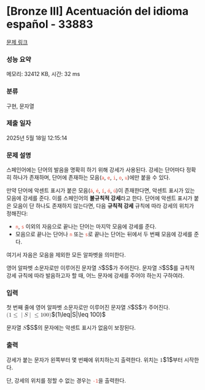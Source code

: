 # [Bronze III] Acentuación del idioma español - 33883 

[문제 링크](https://www.acmicpc.net/problem/33883) 

### 성능 요약

메모리: 32412 KB, 시간: 32 ms

### 분류

구현, 문자열

### 제출 일자

2025년 5월 18일 12:15:14

### 문제 설명

<p>스페인어에는 단어의 발음을 명확히 하기 위해 강세가 사용된다. 강세는 단어마다 정확히 하나가 존재하며, 단어에 존재하는 모음(<span style="color:#e74c3c;"><code>a</code></span>, <span style="color:#e74c3c;"><code>e</code></span>, <span style="color:#e74c3c;"><code>i</code></span>, <span style="color:#e74c3c;"><code>o</code></span>, <span style="color:#e74c3c;"><code>u</code></span>)에만 붙을 수 있다.</p>

<p>만약 단어에 악센트 표시가 붙은 모음(<span style="color:#e74c3c;"><code>á</code></span>, <span style="color:#e74c3c;"><code>é</code></span>, <span style="color:#e74c3c;"><code>í</code></span>, <span style="color:#e74c3c;"><code>ó</code></span>, <span style="color:#e74c3c;"><code>ú</code></span>)이 존재한다면, 악센트 표시가 있는 모음에 강세를 준다. 이를 스페인어의 <strong>불규칙적 강세</strong>라고 한다. 단어에 악센트 표시가 붙은 모음이 단 하나도 존재하지 않는다면, 다음 <strong>규칙적 강세</strong> 규칙에 따라 강세의 위치가 정해진다:</p>

<ul>
	<li><span style="color:#e74c3c"><code>n</code></span>, <span style="color:#e74c3c;"><code>s</code></span> 이외의 자음으로 끝나는 단어는 마지막 모음에 강세를 준다.</li>
	<li>모음으로 끝나는 단어나 <span style="color:#e74c3c"><code>n</code></span> 또는 <span style="color:#e74c3c;"><code>s</code></span>로 끝나는 단어는 뒤에서 두 번째 모음에 강세를 준다.</li>
</ul>

<p>여기서 자음은 모음을 제외한 모든 알파벳을 의미한다.</p>

<p>영어 알파벳 소문자로만 이루어진 문자열 <mjx-container class="MathJax" jax="CHTML" style="font-size: 109%; position: relative;"><mjx-math class="MJX-TEX" aria-hidden="true"><mjx-mi class="mjx-i"><mjx-c class="mjx-c1D446 TEX-I"></mjx-c></mjx-mi></mjx-math><mjx-assistive-mml unselectable="on" display="inline"><math xmlns="http://www.w3.org/1998/Math/MathML"><mi>S</mi></math></mjx-assistive-mml><span aria-hidden="true" class="no-mathjax mjx-copytext">$S$</span></mjx-container>가 주어진다. 문자열 <mjx-container class="MathJax" jax="CHTML" style="font-size: 109%; position: relative;"><mjx-math class="MJX-TEX" aria-hidden="true"><mjx-mi class="mjx-i"><mjx-c class="mjx-c1D446 TEX-I"></mjx-c></mjx-mi></mjx-math><mjx-assistive-mml unselectable="on" display="inline"><math xmlns="http://www.w3.org/1998/Math/MathML"><mi>S</mi></math></mjx-assistive-mml><span aria-hidden="true" class="no-mathjax mjx-copytext">$S$</span></mjx-container>를 규칙적 강세 규칙에 따라 발음하고자 할 때, 어느 문자에 강세를 주어야 하는지 구하여라.</p>

### 입력 

 <p>첫 번째 줄에 영어 알파벳 소문자로만 이루어진 문자열 <mjx-container class="MathJax" jax="CHTML" style="font-size: 109%; position: relative;"><mjx-math class="MJX-TEX" aria-hidden="true"><mjx-mi class="mjx-i"><mjx-c class="mjx-c1D446 TEX-I"></mjx-c></mjx-mi></mjx-math><mjx-assistive-mml unselectable="on" display="inline"><math xmlns="http://www.w3.org/1998/Math/MathML"><mi>S</mi></math></mjx-assistive-mml><span aria-hidden="true" class="no-mathjax mjx-copytext">$S$</span></mjx-container>가 주어진다. <mjx-container class="MathJax" jax="CHTML" style="font-size: 109%; position: relative;"><mjx-math class="MJX-TEX" aria-hidden="true"><mjx-mo class="mjx-n"><mjx-c class="mjx-c28"></mjx-c></mjx-mo><mjx-mn class="mjx-n"><mjx-c class="mjx-c31"></mjx-c></mjx-mn><mjx-mo class="mjx-n" space="4"><mjx-c class="mjx-c2264"></mjx-c></mjx-mo><mjx-texatom space="4" texclass="ORD"><mjx-mo class="mjx-n"><mjx-c class="mjx-c7C"></mjx-c></mjx-mo></mjx-texatom><mjx-mi class="mjx-i"><mjx-c class="mjx-c1D446 TEX-I"></mjx-c></mjx-mi><mjx-texatom texclass="ORD"><mjx-mo class="mjx-n"><mjx-c class="mjx-c7C"></mjx-c></mjx-mo></mjx-texatom><mjx-mo class="mjx-n" space="4"><mjx-c class="mjx-c2264"></mjx-c></mjx-mo><mjx-mn class="mjx-n" space="4"><mjx-c class="mjx-c31"></mjx-c><mjx-c class="mjx-c30"></mjx-c><mjx-c class="mjx-c30"></mjx-c></mjx-mn><mjx-mo class="mjx-n"><mjx-c class="mjx-c29"></mjx-c></mjx-mo></mjx-math><mjx-assistive-mml unselectable="on" display="inline"><math xmlns="http://www.w3.org/1998/Math/MathML"><mo stretchy="false">(</mo><mn>1</mn><mo>≤</mo><mrow data-mjx-texclass="ORD"><mo stretchy="false">|</mo></mrow><mi>S</mi><mrow data-mjx-texclass="ORD"><mo stretchy="false">|</mo></mrow><mo>≤</mo><mn>100</mn><mo stretchy="false">)</mo></math></mjx-assistive-mml><span aria-hidden="true" class="no-mathjax mjx-copytext">$(1\leq|S|\leq 100)$</span> </mjx-container></p>

<p>문자열 <mjx-container class="MathJax" jax="CHTML" style="font-size: 109%; position: relative;"><mjx-math class="MJX-TEX" aria-hidden="true"><mjx-mi class="mjx-i"><mjx-c class="mjx-c1D446 TEX-I"></mjx-c></mjx-mi></mjx-math><mjx-assistive-mml unselectable="on" display="inline"><math xmlns="http://www.w3.org/1998/Math/MathML"><mi>S</mi></math></mjx-assistive-mml><span aria-hidden="true" class="no-mathjax mjx-copytext">$S$</span></mjx-container>의 문자에는 악센트 표시가 없음이 보장된다.</p>

### 출력 

 <p>강세가 붙는 문자가 왼쪽부터 몇 번째에 위치하는지 출력한다. 위치는 <mjx-container class="MathJax" jax="CHTML" style="font-size: 109%; position: relative;"><mjx-math class="MJX-TEX" aria-hidden="true"><mjx-mn class="mjx-n"><mjx-c class="mjx-c31"></mjx-c></mjx-mn></mjx-math><mjx-assistive-mml unselectable="on" display="inline"><math xmlns="http://www.w3.org/1998/Math/MathML"><mn>1</mn></math></mjx-assistive-mml><span aria-hidden="true" class="no-mathjax mjx-copytext">$1$</span></mjx-container>부터 시작한다.</p>

<p>단, 강세의 위치를 정할 수 없는 경우는 <span style="color:#e74c3c;"><code>-1</code></span>을 출력한다.</p>

